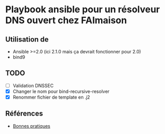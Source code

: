 # Playbook ansible pour un résolveur DNS ouvert chez FAImaison

## Utilisation de
- Ansible >=2.0 (ici 2.1.0 mais ça devrait fonctionner pour 2.0)
- bind9

## TODO
- [ ] Validation DNSSEC
- [x] Changer le nom pour bind-recursive-resolver
- [x] Renommer fichier de template en .j2

## Références
- [Bonnes pratiques](http://www.guiguishow.info/2014/08/23/comment-mettre-en-place-un-serveur-dns-recursif-cache-ouvert-dans-de-bonnes-conditions/)
